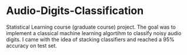 # Audio-Digits-Classification

Statistical Learning course (graduate course) project. 
The goal was to implement a classical machine learning algortihm to classify noisy audio digits. I came with the idea of stacking classifiers and reached a 95% accuracy on test set.
